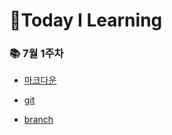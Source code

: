 # 📕Today I Learning

### 📚 7월 1주차

- [마크다운](./정리정리/마크다운.md)

- [git](./정리정리/git정리공부!.md)

- [branch](./정리정리/branch/branch.md)

  
